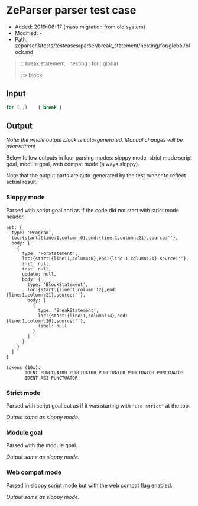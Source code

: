 # ZeParser parser test case

- Added: 2019-06-17 (mass migration from old system)
- Modified: -
- Path: zeparser3/tests/testcases/parser/break_statement/nesting/for/global/block.md

> :: break statement : nesting : for : global
>
> ::> block

## Input

`````js
for (;;)    { break }
`````

## Output

_Note: the whole output block is auto-generated. Manual changes will be overwritten!_

Below follow outputs in four parsing modes: sloppy mode, strict mode script goal, module goal, web compat mode (always sloppy).

Note that the output parts are auto-generated by the test runner to reflect actual result.

### Sloppy mode

Parsed with script goal and as if the code did not start with strict mode header.

`````
ast: {
  type: 'Program',
  loc:{start:{line:1,column:0},end:{line:1,column:21},source:''},
  body: [
    {
      type: 'ForStatement',
      loc:{start:{line:1,column:0},end:{line:1,column:21},source:''},
      init: null,
      test: null,
      update: null,
      body: {
        type: 'BlockStatement',
        loc:{start:{line:1,column:12},end:{line:1,column:21},source:''},
        body: [
          {
            type: 'BreakStatement',
            loc:{start:{line:1,column:14},end:{line:1,column:20},source:''},
            label: null
          }
        ]
      }
    }
  ]
}

tokens (10x):
       IDENT PUNCTUATOR PUNCTUATOR PUNCTUATOR PUNCTUATOR PUNCTUATOR
       IDENT ASI PUNCTUATOR
`````

### Strict mode

Parsed with script goal but as if it was starting with `"use strict"` at the top.

_Output same as sloppy mode._

### Module goal

Parsed with the module goal.

_Output same as sloppy mode._

### Web compat mode

Parsed in sloppy script mode but with the web compat flag enabled.

_Output same as sloppy mode._
